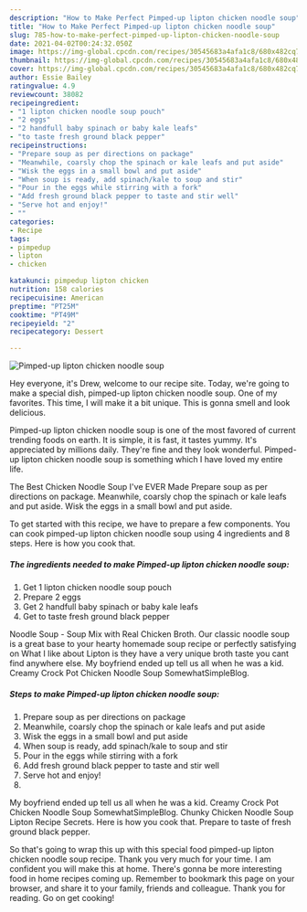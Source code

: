 ```yaml
---
description: "How to Make Perfect Pimped-up lipton chicken noodle soup"
title: "How to Make Perfect Pimped-up lipton chicken noodle soup"
slug: 785-how-to-make-perfect-pimped-up-lipton-chicken-noodle-soup
date: 2021-04-02T00:24:32.050Z
image: https://img-global.cpcdn.com/recipes/30545683a4afa1c8/680x482cq70/pimped-up-lipton-chicken-noodle-soup-recipe-main-photo.jpg
thumbnail: https://img-global.cpcdn.com/recipes/30545683a4afa1c8/680x482cq70/pimped-up-lipton-chicken-noodle-soup-recipe-main-photo.jpg
cover: https://img-global.cpcdn.com/recipes/30545683a4afa1c8/680x482cq70/pimped-up-lipton-chicken-noodle-soup-recipe-main-photo.jpg
author: Essie Bailey
ratingvalue: 4.9
reviewcount: 38082
recipeingredient:
- "1 lipton chicken noodle soup pouch"
- "2 eggs"
- "2 handfull baby spinach or baby kale leafs"
- "to taste fresh ground black pepper"
recipeinstructions:
- "Prepare soup as per directions on package"
- "Meanwhile, coarsly chop the spinach or kale leafs and put aside"
- "Wisk the eggs in a small bowl and put aside"
- "When soup is ready, add spinach/kale to soup and stir"
- "Pour in the eggs while stirring with a fork"
- "Add fresh ground black pepper to taste and stir well"
- "Serve hot and enjoy!"
- ""
categories:
- Recipe
tags:
- pimpedup
- lipton
- chicken

katakunci: pimpedup lipton chicken 
nutrition: 158 calories
recipecuisine: American
preptime: "PT25M"
cooktime: "PT49M"
recipeyield: "2"
recipecategory: Dessert

---
```



![Pimped-up lipton chicken noodle soup](https://img-global.cpcdn.com/recipes/30545683a4afa1c8/680x482cq70/pimped-up-lipton-chicken-noodle-soup-recipe-main-photo.jpg)

Hey everyone, it's Drew, welcome to our recipe site. Today, we're going to make a special dish, pimped-up lipton chicken noodle soup. One of my favorites. This time, I will make it a bit unique. This is gonna smell and look delicious.

Pimped-up lipton chicken noodle soup is one of the most favored of current trending foods on earth. It is simple, it is fast, it tastes yummy. It's appreciated by millions daily. They're fine and they look wonderful. Pimped-up lipton chicken noodle soup is something which I have loved my entire life.

The Best Chicken Noodle Soup I&#39;ve EVER Made Prepare soup as per directions on package. Meanwhile, coarsly chop the spinach or kale leafs and put aside. Wisk the eggs in a small bowl and put aside.


To get started with this recipe, we have to prepare a few components. You can cook pimped-up lipton chicken noodle soup using 4 ingredients and 8 steps. Here is how you cook that.

<!--inarticleads1-->

##### The ingredients needed to make Pimped-up lipton chicken noodle soup:

1. Get 1 lipton chicken noodle soup pouch
1. Prepare 2 eggs
1. Get 2 handfull baby spinach or baby kale leafs
1. Get to taste fresh ground black pepper


Noodle Soup - Soup Mix with Real Chicken Broth. Our classic noodle soup is a great base to your hearty homemade soup recipe or perfectly satisfying on What I like about Lipton is they have a very unique broth taste you cant find anywhere else. My boyfriend ended up tell us all when he was a kid. Creamy Crock Pot Chicken Noodle Soup SomewhatSimpleBlog. 

<!--inarticleads2-->

##### Steps to make Pimped-up lipton chicken noodle soup:

1. Prepare soup as per directions on package
1. Meanwhile, coarsly chop the spinach or kale leafs and put aside
1. Wisk the eggs in a small bowl and put aside
1. When soup is ready, add spinach/kale to soup and stir
1. Pour in the eggs while stirring with a fork
1. Add fresh ground black pepper to taste and stir well
1. Serve hot and enjoy!
1. 


My boyfriend ended up tell us all when he was a kid. Creamy Crock Pot Chicken Noodle Soup SomewhatSimpleBlog. Chunky Chicken Noodle Soup Lipton Recipe Secrets. Here is how you cook that. Prepare to taste of fresh ground black pepper. 

So that's going to wrap this up with this special food pimped-up lipton chicken noodle soup recipe. Thank you very much for your time. I am confident you will make this at home. There's gonna be more interesting food in home recipes coming up. Remember to bookmark this page on your browser, and share it to your family, friends and colleague. Thank you for reading. Go on get cooking!
